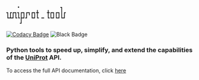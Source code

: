 ```raw
    •               ┓ 
┓┏┏┓┓┏┓┏┓┏┓╋   ╋┏┓┏┓┃┏
┗┻┛┗┗┣┛┛ ┗┛┗ ━ ┗┗┛┗┛┗┛
     ┛                
```

[![Codacy Badge](https://app.codacy.com/project/badge/Grade/867b5be7fc93406c8d8b44a498c79c4d)](https://app.codacy.com/gh/Ben-Drucker/uniprot-tools/dashboard?utm_source=gh&utm_medium=referral&utm_content=&utm_campaign=Badge_grade) ![Black Badge](https://img.shields.io/badge/code%20style-black-000000.svg)

### Python tools to speed up, simplify, and extend the capabilities of the [UniProt](https://uniprot.org) API.

To access the full API documentation, click [here](https://ben-drucker.github.io/uniprot-tools/)